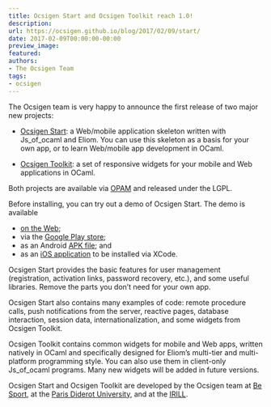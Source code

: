 ```yaml
---
title: Ocsigen Start and Ocsigen Toolkit reach 1.0!
description:
url: https://ocsigen.github.io/blog/2017/02/09/start/
date: 2017-02-09T00:00:00-00:00
preview_image:
featured:
authors:
- The Ocsigen Team
tags:
- ocsigen
---
```


<p>The Ocsigen team is very happy to announce the first release of two
major new projects:</p>

<ul>
  <li>
    <p><a href="http://ocsigen.org/ocsigen-start/1.1.0/manual/intro">Ocsigen Start</a>: a Web/mobile application skeleton written with
Js_of_ocaml and Eliom. You can use this skeleton as a basis for
your own app, or to learn Web/mobile app development in OCaml.</p>
  </li>
  <li>
    <p><a href="https://ocsigen.org/ocsigen-toolkit/">Ocsigen Toolkit</a>: a set of responsive widgets for your mobile
and Web applications in OCaml.</p>
  </li>
</ul>

<p>Both projects are available via <a href="https://opam.ocaml.org/">OPAM</a> and released under the
LGPL.</p>

<p>Before installing, you can try out a demo of Ocsigen Start. The demo
is available</p>

<ul>
  <li><a href="http://ocsigen.org/os/demo/">on the Web</a>;</li>
  <li>via the <a href="https://play.google.com/store/apps/details?id=com.osdemo.mobile">Google Play store</a>;</li>
  <li>as an Android <a href="http://ocsigen.org/ocsigen-start/demo/osdemo.apk">APK file</a>; and</li>
  <li>as an <a href="http://ocsigen.org/ocsigen-start/demo/osdemo-ios.tgz">iOS application</a> to be installed via XCode.</li>
</ul>

<p>Ocsigen Start provides the basic features for user management
(registration, activation links, password recovery, etc.), and some
useful libraries.  Remove the parts you don&rsquo;t need for your own app.</p>

<p>Ocsigen Start also contains many examples of code: remote procedure
calls, push notifications from the server, reactive pages, database
interaction, session data, internationalization, and some widgets from
Ocsigen Toolkit.</p>

<p>Ocsigen Toolkit contains common widgets for mobile and Web apps,
written natively in OCaml and specifically designed for Eliom&rsquo;s
multi-tier and multi-platform programming style.  You can also use
them in client-only Js_of_ocaml programs.  Many new widgets will be
added in future versions.</p>

<p>Ocsigen Start and Ocsigen Toolkit are developed by the Ocsigen team at
<a href="https://www.besport.com/">Be Sport</a>, at the <a href="http://www.univ-paris-diderot.fr/">Paris Diderot University</a>, and at the
<a href="https://www.irill.org/">IRILL</a>.</p>


